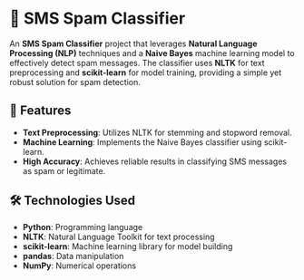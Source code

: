 # 📱 SMS Spam Classifier

An **SMS Spam Classifier** project that leverages **Natural Language Processing (NLP)** techniques and a **Naive Bayes** machine learning model to effectively detect spam messages. The classifier uses **NLTK** for text preprocessing and **scikit-learn** for model training, providing a simple yet robust solution for spam detection.

## 🚀 Features

- **Text Preprocessing**: Utilizes NLTK for stemming and stopword removal.
- **Machine Learning**: Implements the Naive Bayes classifier using scikit-learn.
- **High Accuracy**: Achieves reliable results in classifying SMS messages as spam or legitimate.

## 🛠️ Technologies Used

- **Python**: Programming language
- **NLTK**: Natural Language Toolkit for text processing
- **scikit-learn**: Machine learning library for model building
- **pandas**: Data manipulation
- **NumPy**: Numerical operations

